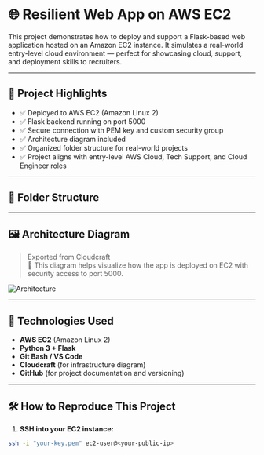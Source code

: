 # 🌐 Resilient Web App on AWS EC2

This project demonstrates how to deploy and support a Flask-based web application hosted on an Amazon EC2 instance. It simulates a real-world entry-level cloud environment — perfect for showcasing cloud, support, and deployment skills to recruiters.

---

## 🚀 Project Highlights

- ✅ Deployed to AWS EC2 (Amazon Linux 2)
- ✅ Flask backend running on port 5000
- ✅ Secure connection with PEM key and custom security group
- ✅ Architecture diagram included
- ✅ Organized folder structure for real-world projects
- ✅ Project aligns with entry-level AWS Cloud, Tech Support, and Cloud Engineer roles

---

## 📁 Folder Structure


---

## 🖼️ Architecture Diagram

> Exported from Cloudcraft  
> 📌 This diagram helps visualize how the app is deployed on EC2 with security access to port 5000.

![Architecture](support-docs/architecture.png)

---

## 🧰 Technologies Used

- **AWS EC2** (Amazon Linux 2)
- **Python 3 + Flask**
- **Git Bash / VS Code**
- **Cloudcraft** (for infrastructure diagram)
- **GitHub** (for project documentation and versioning)

---

## 🛠️ How to Reproduce This Project

1. **SSH into your EC2 instance:**

```bash
ssh -i "your-key.pem" ec2-user@<your-public-ip>
